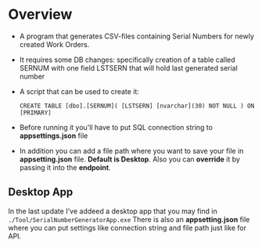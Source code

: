 # Overview

- A program that generates CSV-files containing Serial Numbers for newly created Work Orders.
- It requires some DB changes: specifically creation of a table called SERNUM with one field LSTSERN that will hold last generated serial number
- A script that can be used to create it:

  `CREATE TABLE [dbo].[SERNUM](
  	[LSTSERN] [nvarchar](30) NOT NULL
  ) ON [PRIMARY]`

- Before running it you'll have to put SQL connection string to **appsettings.json** file
- In addition you can add a file path where you want to save your file in **appsetting.json** file. **Default is Desktop**. Also you can **override** it by passing it into the **endpoint**.


## Desktop App

In the last update I've addeed a desktop app that you may find in `./Tool/SerialNumberGeneratorApp.exe`
There is also an **appsetting.json** file where you can put settings like connection string and file path just like for API.
